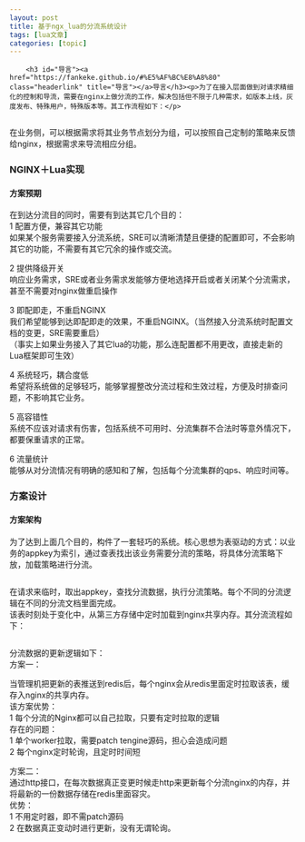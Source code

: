 ```yaml
---
layout: post
title: 基于ngx_lua的分流系统设计 
tags: [lua文章]
categories: [topic]
---
```



      
      

      
        <h3 id="导言"><a href="https://fankeke.github.io/#%E5%AF%BC%E8%A8%80" class="headerlink" title="导言"></a>导言</h3><p>为了在接入层面做到对请求精细化的控制和导流，需要在nginx上做分流的工作，解决包括但不限于几种需求，如版本上线，灰度发布、特殊用户，特殊版本等。其工作流程如下：</p>
<p><img src="https://fankeke.github.io/img/%E5%9F%BA%E4%BA%8Engx_lua%E7%9A%84%E5%88%86%E6%B5%81%E7%B3%BB%E7%BB%9F%E8%AE%BE%E8%AE%A1/1.png" alt=""></p>
<p>在业务侧，可以根据需求将其业务节点划分为组，可以按照自己定制的策略来反馈给nginx，根据需求来导流相应分组。</p>
<h3 id="NGINX＋Lua实现"><a href="https://fankeke.github.io/#NGINX%EF%BC%8BLua%E5%AE%9E%E7%8E%B0" class="headerlink" title="NGINX＋Lua实现"></a>NGINX＋Lua实现</h3><h4 id="方案预期"><a href="https://fankeke.github.io/#%E6%96%B9%E6%A1%88%E9%A2%84%E6%9C%9F" class="headerlink" title="方案预期"></a>方案预期</h4><p>在到达分流目的同时，需要有到达其它几个目的：<br>1 配置方便，兼容其它功能<br>如果某个服务需要接入分流系统，SRE可以清晰清楚且便捷的配置即可，不会影响其它的功能，不需要有其它冗余的操作或交流。</p>
<p>2 提供降级开关<br>响应业务需求，SRE或者业务需求发能够方便地选择开启或者关闭某个分流需求，甚至不需要对nginx做重启操作</p>
<p>3 即配即走，不重启NGINX<br>我们希望能够到达即配即走的效果，不重启NGINX。（当然接入分流系统时配置文档的变更，SRE需要重启）<br>（事实上如果业务接入了其它lua的功能，那么连配置都不用更改，直接走新的Lua框架即可生效）</p>
<p>4 系统轻巧，耦合度低<br>希望将系统做的足够轻巧，能够掌握整改分流过程和生效过程，方便及时排查问题，不影响其它业务。</p>
<p>5 高容错性<br>系统不应该对请求有伤害，包括系统不可用时、分流集群不合法时等意外情况下，都要保重请求的正常。</p>
<p>6 流量统计<br>能够从对分流情况有明确的感知和了解，包括每个分流集群的qps、响应时间等。</p>
<h3 id="方案设计"><a href="https://fankeke.github.io/#%E6%96%B9%E6%A1%88%E8%AE%BE%E8%AE%A1" class="headerlink" title="方案设计"></a>方案设计</h3><h4 id="方案架构"><a href="https://fankeke.github.io/#%E6%96%B9%E6%A1%88%E6%9E%B6%E6%9E%84" class="headerlink" title="方案架构"></a>方案架构</h4><p>为了达到上面几个目的，构件了一套轻巧的系统。核心思想为表驱动的方式：以业务的appkey为索引，通过查表找出该业务需要分流的策略，将具体分流策略下放，加载策略进行分流。</p>
<p><img src="https://fankeke.github.io/img/%E5%9F%BA%E4%BA%8Engx_lua%E7%9A%84%E5%88%86%E6%B5%81%E7%B3%BB%E7%BB%9F%E8%AE%BE%E8%AE%A1/2.png" alt=""></p>
<p>在请求来临时，取出appkey，查找分流数据，执行分流策略。每个不同的分流逻辑在不同的分流文档里面完成。<br>该表时刻处于变化中，从第三方存储中定时加载到nginx共享内存。其分流流程如下：</p>
<p><img src="https://fankeke.github.io/img/%E5%9F%BA%E4%BA%8Engx_lua%E7%9A%84%E5%88%86%E6%B5%81%E7%B3%BB%E7%BB%9F%E8%AE%BE%E8%AE%A1/3.png" alt=""></p>
<p>分流数据的更新逻辑如下：<br>方案一：<br><img src="https://fankeke.github.io/img/%E5%9F%BA%E4%BA%8Engx_lua%E7%9A%84%E5%88%86%E6%B5%81%E7%B3%BB%E7%BB%9F%E8%AE%BE%E8%AE%A1/4.png" alt=""></p>
<p>当管理机把更新的表推送到redis后，每个nginx会从redis里面定时拉取该表，缓存入nginx的共享内存。<br>该方案优势：<br>1 每个分流的Nginx都可以自己拉取，只要有定时拉取的逻辑<br>存在的问题：<br>1 单个worker拉取，需要patch tengine源码，担心会造成问题<br>2 每个nginx定时轮询，且定时时间短</p>
<p>方案二：<br><img src="https://fankeke.github.io/img/%E5%9F%BA%E4%BA%8Engx_lua%E7%9A%84%E5%88%86%E6%B5%81%E7%B3%BB%E7%BB%9F%E8%AE%BE%E8%AE%A1/5.png" alt=""><br>通过http接口，在每次数据真正变更时候走http来更新每个分流nginx的内存，并将最新的一份数据存储在redis里面容灾。<br>优势：<br>1 不用定时器，即不需patch源码<br>2 在数据真正变动时进行更新，没有无谓轮询。</p>